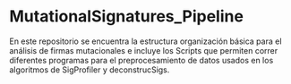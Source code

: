 # MutationalSignatures_Pipeline
En este repositorio se encuentra la estructura organización básica para el análisis de firmas mutacionales e incluye los Scripts que permiten correr diferentes programas para el preprocesamiento de datos usados en los algoritmos de SigProfiler y deconstrucSigs.
